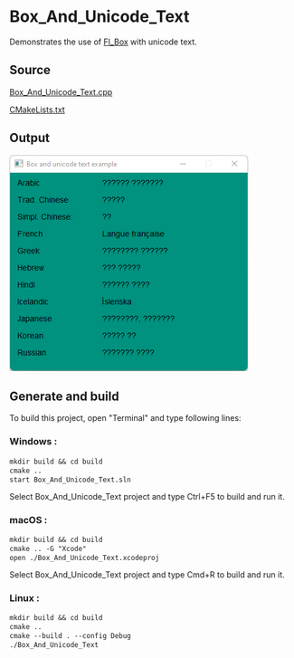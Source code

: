 # Box_And_Unicode_Text

Demonstrates the use of [Fl_Box](https://www.fltk.org/doc-1.3/classFl__Box.html) with unicode text.

## Source

[Box_And_Unicode_Text.cpp](Box_And_Unicode_Text.cpp)

[CMakeLists.txt](CMakeLists.txt)

## Output

![output](../../../docs/Pictures/Examples/Box_And_Unicode_Text.png)

## Generate and build

To build this project, open "Terminal" and type following lines:

### Windows :

``` shell
mkdir build && cd build
cmake .. 
start Box_And_Unicode_Text.sln
```

Select Box_And_Unicode_Text project and type Ctrl+F5 to build and run it.

### macOS :

``` shell
mkdir build && cd build
cmake .. -G "Xcode"
open ./Box_And_Unicode_Text.xcodeproj
```

Select Box_And_Unicode_Text project and type Cmd+R to build and run it.

### Linux :

``` shell
mkdir build && cd build
cmake .. 
cmake --build . --config Debug
./Box_And_Unicode_Text
```
